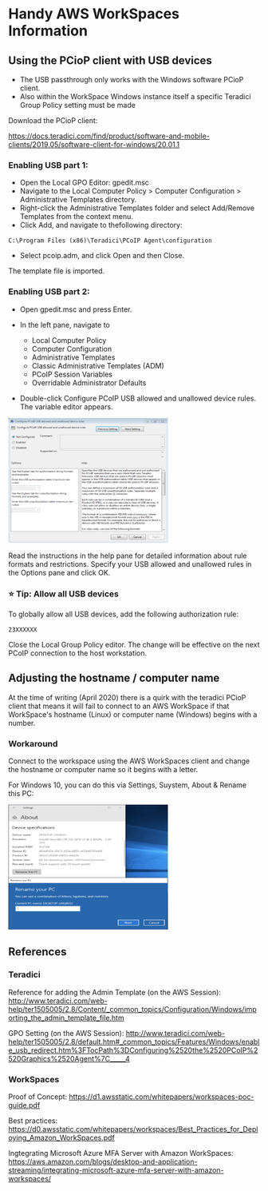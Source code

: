 # Handy AWS WorkSpaces Information


## Using the PCioP client with USB devices

* The USB passthrough only works with the Windows software PCioP client.
* Also within the WorkSpace Windows instance itself a specific Teradici Group Policy setting must be made

Download the PCioP client:

https://docs.teradici.com/find/product/software-and-mobile-clients/2019.05/software-client-for-windows/20.01.1

### Enabling USB part 1:

* Open the Local GPO Editor: gpedit.msc 
* Navigate to the Local Computer Policy > Computer Configuration > Administrative Templates directory.
* Right-click the Administrative Templates folder and select Add/Remove Templates from the context menu.
* Click Add, and navigate to thefollowing directory:
```
C:\Program Files (x86)\Teradici\PCoIP Agent\configuration
```
* Select pcoip.adm, and click Open and then Close.

The template file is imported.


### Enabling USB part 2:

* Open gpedit.msc and press Enter.
* In the left pane, navigate to
  * Local Computer Policy
  - Computer Configuration
  - Administrative Templates
  - Classic Administrative Templates (ADM)
  - PCoIP Session Variables
  - Overridable Administrator Defaults

* Double-click Configure PCoIP USB allowed and unallowed device rules. The variable editor appears.

[//]: # (Pull in image this way to control size in markdown)
<img width="320" height="250" src="https://github.com/awsandy/workspaces/raw/master/img/configure-usb-devices.png" />


Read the instructions in the help pane for detailed information about rule formats and restrictions.
Specify your USB allowed and unallowed rules in the Options pane and click OK.

### :star: Tip: Allow all USB devices
To globally allow all USB devices, add the following authorization rule:
```
23XXXXXX
```

Close the Local Group Policy editor.
The change will be effective on the next PCoIP connection to the host workstation.

## Adjusting the hostname / computer name

At the time of writing (April 2020) there is a quirk with the teradici PCioP client that means it will fail to connect to an AWS WorkSpace if that WorkSpace's hostname (Linux) or computer name (Windows) begins with a number.

### Workaround

Connect to the workspace using the AWS WorkSpaces client and change the hostname or computer name so it begins with a letter.


For Windows 10, you can do this via Settings, Suystem, About & Rename this PC:

[//]: # (Pull in image this way to control size in markdown)
<img width="320" height="250" src="https://github.com/awsandy/workspaces/raw/master/img/win10-cn.png" />

## References

### Teradici

Reference for adding the Admin Template (on the AWS Session):
http://www.teradici.com/web-help/ter1505005/2.8/Content/_common_topics/Configuration/Windows/importing_the_admin_template_file.htm

GPO Setting (on the AWS Session):
http://www.teradici.com/web-help/ter1505005/2.8/default.htm#_common_topics/Features/Windows/enable_usb_redirect.htm%3FTocPath%3DConfiguring%2520the%2520PCoIP%2520Graphics%2520Agent%7C_____4

### WorkSpaces

Proof of Concept:
https://d1.awsstatic.com/whitepapers/workspaces-poc-guide.pdf

Best practices:
https://d0.awsstatic.com/whitepapers/workspaces/Best_Practices_for_Deploying_Amazon_WorkSpaces.pdf

Ingtegrating Microsoft Azure MFA Server with Amazon WorkSpaces: https://aws.amazon.com/blogs/desktop-and-application-streaming/integrating-microsoft-azure-mfa-server-with-amazon-workspaces/
